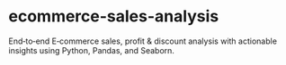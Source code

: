 # ecommerce-sales-analysis
End‑to‑end E‑commerce sales, profit &amp; discount analysis with actionable insights using Python, Pandas, and Seaborn.
